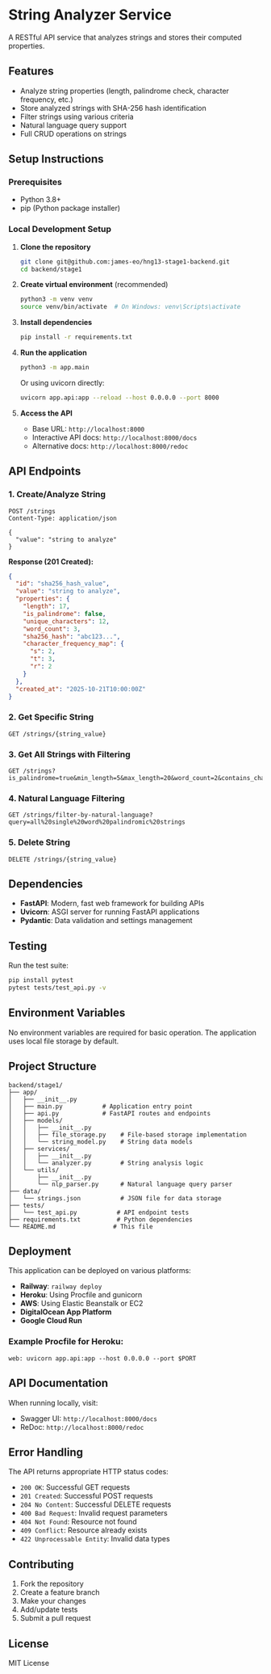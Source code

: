# String Analyzer Service

A RESTful API service that analyzes strings and stores their computed properties.

## Features

- Analyze string properties (length, palindrome check, character frequency, etc.)
- Store analyzed strings with SHA-256 hash identification
- Filter strings using various criteria
- Natural language query support
- Full CRUD operations on strings

## Setup Instructions

### Prerequisites

- Python 3.8+
- pip (Python package installer)

### Local Development Setup

1. **Clone the repository**

   ```bash
   git clone git@github.com:james-eo/hng13-stage1-backend.git
   cd backend/stage1
   ```

2. **Create virtual environment** (recommended)

   ```bash
   python3 -m venv venv
   source venv/bin/activate  # On Windows: venv\Scripts\activate
   ```

3. **Install dependencies**

   ```bash
   pip install -r requirements.txt
   ```

4. **Run the application**

   ```bash
   python3 -m app.main
   ```

   Or using uvicorn directly:

   ```bash
   uvicorn app.api:app --reload --host 0.0.0.0 --port 8000
   ```

5. **Access the API**
   - Base URL: `http://localhost:8000`
   - Interactive API docs: `http://localhost:8000/docs`
   - Alternative docs: `http://localhost:8000/redoc`

## API Endpoints

### 1. Create/Analyze String

```http
POST /strings
Content-Type: application/json

{
  "value": "string to analyze"
}
```

**Response (201 Created):**

```json
{
  "id": "sha256_hash_value",
  "value": "string to analyze",
  "properties": {
    "length": 17,
    "is_palindrome": false,
    "unique_characters": 12,
    "word_count": 3,
    "sha256_hash": "abc123...",
    "character_frequency_map": {
      "s": 2,
      "t": 3,
      "r": 2
    }
  },
  "created_at": "2025-10-21T10:00:00Z"
}
```

### 2. Get Specific String

```http
GET /strings/{string_value}
```

### 3. Get All Strings with Filtering

```http
GET /strings?is_palindrome=true&min_length=5&max_length=20&word_count=2&contains_character=a
```

### 4. Natural Language Filtering

```http
GET /strings/filter-by-natural-language?query=all%20single%20word%20palindromic%20strings
```

### 5. Delete String

```http
DELETE /strings/{string_value}
```

## Dependencies

- **FastAPI**: Modern, fast web framework for building APIs
- **Uvicorn**: ASGI server for running FastAPI applications
- **Pydantic**: Data validation and settings management

## Testing

Run the test suite:

```bash
pip install pytest
pytest tests/test_api.py -v
```

## Environment Variables

No environment variables are required for basic operation. The application uses local file storage by default.

## Project Structure

```
backend/stage1/
├── app/
│   ├── __init__.py
│   ├── main.py           # Application entry point
│   ├── api.py            # FastAPI routes and endpoints
│   ├── models/
│   │   ├── __init__.py
│   │   ├── file_storage.py    # File-based storage implementation
│   │   └── string_model.py    # String data models
│   ├── services/
│   │   ├── __init__.py
│   │   └── analyzer.py        # String analysis logic
│   └── utils/
│       ├── __init__.py
│       └── nlp_parser.py      # Natural language query parser
├── data/
│   └── strings.json           # JSON file for data storage
├── tests/
│   └── test_api.py           # API endpoint tests
├── requirements.txt          # Python dependencies
└── README.md                # This file
```

## Deployment

This application can be deployed on various platforms:

- **Railway**: `railway deploy`
- **Heroku**: Using Procfile and gunicorn
- **AWS**: Using Elastic Beanstalk or EC2
- **DigitalOcean App Platform**
- **Google Cloud Run**

### Example Procfile for Heroku:

```
web: uvicorn app.api:app --host 0.0.0.0 --port $PORT
```

## API Documentation

When running locally, visit:

- Swagger UI: `http://localhost:8000/docs`
- ReDoc: `http://localhost:8000/redoc`

## Error Handling

The API returns appropriate HTTP status codes:

- `200 OK`: Successful GET requests
- `201 Created`: Successful POST requests
- `204 No Content`: Successful DELETE requests
- `400 Bad Request`: Invalid request parameters
- `404 Not Found`: Resource not found
- `409 Conflict`: Resource already exists
- `422 Unprocessable Entity`: Invalid data types

## Contributing

1. Fork the repository
2. Create a feature branch
3. Make your changes
4. Add/update tests
5. Submit a pull request

## License

MIT License
